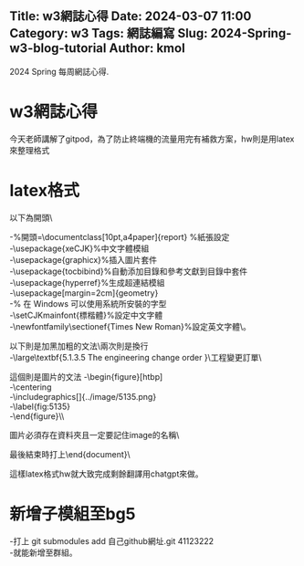 Title: w3網誌心得
Date: 2024-03-07 11:00
Category: w3
Tags: 網誌編寫
Slug: 2024-Spring-w3-blog-tutorial
Author: kmol
---

2024 Spring 每周網誌心得.

<!-- PELICAN_END_SUMMARY -->

# w3網誌心得
今天老師講解了gitpod，為了防止終端機的流量用完有補救方案，hw則是用latex來整理格式
# latex格式
以下為開頭\

-%開頭=\documentclass[10pt,a4paper]{report}  %紙張設定\
-\usepackage{xeCJK}%中文字體模組\
-\usepackage{graphicx}%插入圖片套件\
-\usepackage{tocbibind}%自動添加目錄和參考文獻到目錄中套件\
-\usepackage{hyperref}%生成超連結模組\
-\usepackage[margin=2cm]{geometry}\
-% 在 Windows 可以使用系統所安裝的字型\
-\setCJKmainfont{標楷體}%設定中文字體\
-\newfontfamily\sectionef{Times New Roman}%設定英文字體\。

以下則是加黑加粗的文法\\兩次則是換行\
-\large\textbf{5.1.3.5 The engineering change order }\\工程變更訂單\

 這個則是圖片的文法
 -\begin{figure}[htbp]\
   -\centering  \
   -\includegraphics[]{../image/5135.png}\
   -\label{fig:5135}\
 -\end{figure}\\\
 
 圖片必須存在資料夾且一定要記住image的名稱\
 
 最後結束時打上\end{document}\
 
 這樣latex格式hw就大致完成剩餘翻譯用chatgpt來做。

# 新增子模組至bg5
-打上 git submodules add 自己github網址.git 41123222\
-就能新增至群組。